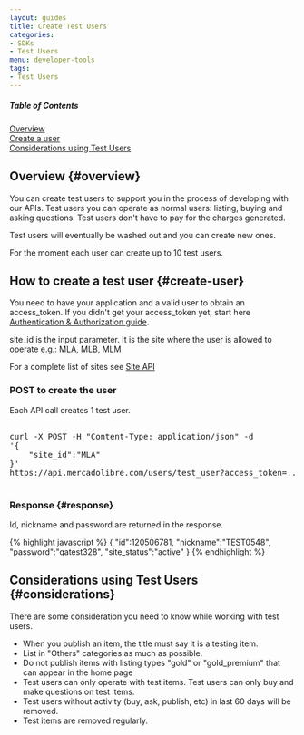 ```yaml
---
layout: guides
title: Create Test Users
categories: 
- SDKs 
- Test Users
menu: developer-tools
tags: 
- Test Users
---
```



<div class="contents">
  <h5>Table of Contents</h5>
  <dl>
    <dt><a href="javascript:void(0)" onClick="goToByScroll('overview')">Overview</a></dt>
    <dt><a href="javascript:void(0)" onClick="goToByScroll('create-user')">Create a user</a></dt>
    <dt><a href="javascript:void(0)" onClick="goToByScroll('considerations')">Considerations using Test Users</a></dt>
  </dl>
</div>

## Overview {#overview}

You can create test users to support you in the process of developing with our APIs. Test users you can operate as normal users: listing, buying and asking questions.
Test users don't have to pay for the charges generated.

Test users will eventually be washed out and you can create new ones.

For the moment each user can create up to 10 test users.

## How to create a test user {#create-user}

You need to have your application and a valid user to obtain an access_token.
If you didn't get your access_token yet, start here [Authentication &amp; Authorization guide](/authentication-and-authorization).

site_id is the input parameter. It is the site where the user is allowed to operate e.g.: MLA, MLB, MLM

For a complete list of sites see [Site API](https://api.mercadolibre.com/sites)

### POST to create the user
Each API call creates 1 test user.


<pre class="terminal">

curl -X POST -H "Content-Type: application/json" -d
'{
 	"site_id":"MLA"
}'
https://api.mercadolibre.com/users/test_user?access_token=...

</pre>

### Response {#response}
Id, nickname and password are returned in the response.

{% highlight javascript %}
{
	"id":120506781,
	"nickname":"TEST0548",
	"password":"qatest328",
	"site_status":"active"
}
{% endhighlight %}

## Considerations using Test Users {#considerations}

There are some consideration you need to know while working with test users.

<ul class="ch-list parameters">
	<li>When you publish an item, the title must say it is a testing item.</li>
	<li>List in "Others" categories as much as possible. </li>
	<li>Do not publish items with listing types "gold" or "gold_premium" that can appear in the home page</li>
	<li>Test users can only operate with test items. Test users can only buy and make questions on test items.</li>
	<li>Test users without activity (buy, ask, publish, etc) in last 60 days will be removed.</li>
	<li>Test items are removed regularly.</li>
</ul>


